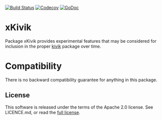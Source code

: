 [![Build Status](https://travis-ci.org/go-kivik/xkivik.svg?branch=master)](https://travis-ci.org/go-kivik/xkivik) [![Codecov](https://img.shields.io/codecov/c/github/go-kivik/xkivik.svg?style=flat)](https://codecov.io/gh/go-kivik/xkivik) [![GoDoc](https://godoc.org/github.com/go-kivik/xkivik?status.svg)](http://godoc.org/github.com/go-kivik/xkivik)

# xKivik

Package xKivik provides experimental features that may be considered for
inclusion in the proper [kivik](http://github.com/go-kivik/kivik) package over
time.

# Compatibility

There is no backward compatibility guarantee for anything in this package.


## License

This software is released under the terms of the Apache 2.0 license. See
LICENCE.md, or read the [full license](http://www.apache.org/licenses/LICENSE-2.0).
